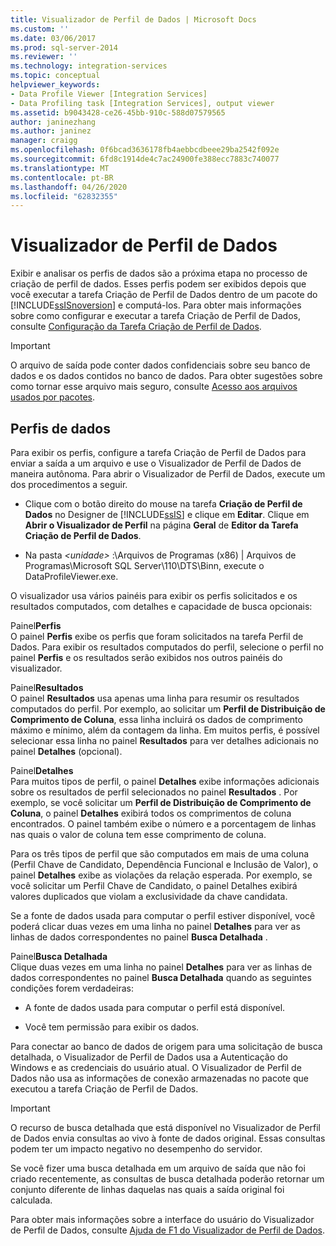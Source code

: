 ```yaml
---
title: Visualizador de Perfil de Dados | Microsoft Docs
ms.custom: ''
ms.date: 03/06/2017
ms.prod: sql-server-2014
ms.reviewer: ''
ms.technology: integration-services
ms.topic: conceptual
helpviewer_keywords:
- Data Profile Viewer [Integration Services]
- Data Profiling task [Integration Services], output viewer
ms.assetid: b9043428-ce26-45bb-910c-588d07579565
author: janinezhang
ms.author: janinez
manager: craigg
ms.openlocfilehash: 0f6bcad3636178fb4aebbcdbeee29ba2542f092e
ms.sourcegitcommit: 6fd8c1914de4c7ac24900fe388ecc7883c740077
ms.translationtype: MT
ms.contentlocale: pt-BR
ms.lasthandoff: 04/26/2020
ms.locfileid: "62832355"
---
```

# <a name="data-profile-viewer"></a>Visualizador de Perfil de Dados
  Exibir e analisar os perfis de dados são a próxima etapa no processo de criação de perfil de dados. Esses perfis podem ser exibidos depois que você executar a tarefa Criação de Perfil de Dados dentro de um pacote do [!INCLUDE[ssISnoversion](../../includes/ssisnoversion-md.md)] e computá-los. Para obter mais informações sobre como configurar e executar a tarefa Criação de Perfil de Dados, consulte [Configuração da Tarefa Criação de Perfil de Dados](data-profiling-task.md).  
  
> [!IMPORTANT]  
>  O arquivo de saída pode conter dados confidenciais sobre seu banco de dados e os dados contidos no banco de dados. Para obter sugestões sobre como tornar esse arquivo mais seguro, consulte [Acesso aos arquivos usados por pacotes](../access-to-files-used-by-packages.md).  
  
## <a name="data-profiles"></a>Perfis de dados  
 Para exibir os perfis, configure a tarefa Criação de Perfil de Dados para enviar a saída a um arquivo e use o Visualizador de Perfil de Dados de maneira autônoma. Para abrir o Visualizador de Perfil de Dados, execute um dos procedimentos a seguir.  
  
-   Clique com o botão direito do mouse na tarefa **Criação de Perfil de Dados** no Designer de [!INCLUDE[ssIS](../../includes/ssis-md.md)] e clique em **Editar**. Clique em **Abrir o Visualizador de Perfil** na página **Geral** de **Editor da Tarefa Criação de Perfil de Dados**.  
  
-   Na pasta *\<unidade>* :\Arquivos de Programas (x86) | Arquivos de Programas\Microsoft SQL Server\110\DTS\Binn, execute o DataProfileViewer.exe.  
  
 O visualizador usa vários painéis para exibir os perfis solicitados e os resultados computados, com detalhes e capacidade de busca opcionais:  
  
 Painel**Perfis**  
 O painel **Perfis** exibe os perfis que foram solicitados na tarefa Perfil de Dados. Para exibir os resultados computados do perfil, selecione o perfil no painel **Perfis** e os resultados serão exibidos nos outros painéis do visualizador.  
  
 Painel**Resultados**  
 O painel **Resultados** usa apenas uma linha para resumir os resultados computados do perfil. Por exemplo, ao solicitar um **Perfil de Distribuição de Comprimento de Coluna**, essa linha incluirá os dados de comprimento máximo e mínimo, além da contagem da linha. Em muitos perfis, é possível selecionar essa linha no painel **Resultados** para ver detalhes adicionais no painel **Detalhes** (opcional).  
  
 Painel**Detalhes**  
 Para muitos tipos de perfil, o painel **Detalhes** exibe informações adicionais sobre os resultados de perfil selecionados no painel **Resultados** . Por exemplo, se você solicitar um **Perfil de Distribuição de Comprimento de Coluna**, o painel **Detalhes** exibirá todos os comprimentos de coluna encontrados. O painel também exibe o número e a porcentagem de linhas nas quais o valor de coluna tem esse comprimento de coluna.  
  
 Para os três tipos de perfil que são computados em mais de uma coluna (Perfil Chave de Candidato, Dependência Funcional e Inclusão de Valor), o painel **Detalhes** exibe as violações da relação esperada. Por exemplo, se você solicitar um Perfil Chave de Candidato, o painel Detalhes exibirá valores duplicados que violam a exclusividade da chave candidata.  
  
 Se a fonte de dados usada para computar o perfil estiver disponível, você poderá clicar duas vezes em uma linha no painel **Detalhes** para ver as linhas de dados correspondentes no painel **Busca Detalhada** .  
  
 Painel**Busca Detalhada**  
 Clique duas vezes em uma linha no painel **Detalhes** para ver as linhas de dados correspondentes no painel **Busca Detalhada** quando as seguintes condições forem verdadeiras:  
  
-   A fonte de dados usada para computar o perfil está disponível.  
  
-   Você tem permissão para exibir os dados.  
  
 Para conectar ao banco de dados de origem para uma solicitação de busca detalhada, o Visualizador de Perfil de Dados usa a Autenticação do Windows e as credenciais do usuário atual. O Visualizador de Perfil de Dados não usa as informações de conexão armazenadas no pacote que executou a tarefa Criação de Perfil de Dados.  
  
> [!IMPORTANT]  
>  O recurso de busca detalhada que está disponível no Visualizador de Perfil de Dados envia consultas ao vivo à fonte de dados original. Essas consultas podem ter um impacto negativo no desempenho do servidor.  
>   
>  Se você fizer uma busca detalhada em um arquivo de saída que não foi criado recentemente, as consultas de busca detalhada poderão retornar um conjunto diferente de linhas daquelas nas quais a saída original foi calculada.  
  
 Para obter mais informações sobre a interface do usuário do Visualizador de Perfil de Dados, consulte [Ajuda de F1 do Visualizador de Perfil de Dados](../data-profile-viewer-f1-help.md).  
  
  
